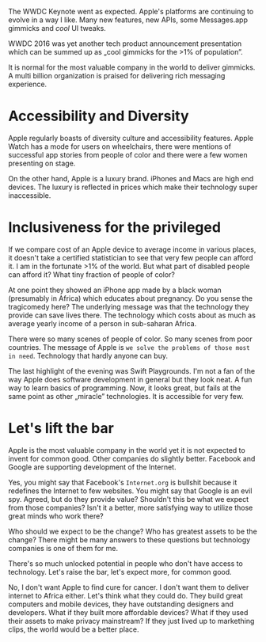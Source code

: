 The WWDC Keynote went as expected. Apple's platforms are continuing to evolve in a way I like. Many new features, new APIs, some Messages.app gimmicks and _cool_ UI tweaks. 

WWDC 2016 was yet another tech product announcement presentation which can be summed up as „cool gimmicks for the >1% of population”.

It is normal for the most valuable company in the world to deliver gimmicks. A multi billion organization is praised for delivering rich messaging experience.

# Accessibility and Diversity

Apple regularly boasts of diversity culture and accessibility features. Apple Watch has a mode for users on wheelchairs, there were mentions of successful app stories from people of color and there were a few women presenting on stage.

On the other hand, Apple is a luxury brand. iPhones and Macs are high end devices. The luxury is reflected in prices which make their technology super inaccessible.


# Inclusiveness for the privileged

If we compare cost of an Apple device to average income in various places, it doesn't take a certified statistician to see that very few people can afford it. I am in the fortunate >1% of the world. But what part of disabled people can afford it? What tiny fraction of people of color?

At one point they showed an iPhone app made by a black woman (presumably in Africa) which educates about pregnancy. Do you sense the tragicomedy here? The underlying message was that the technology they provide can save lives there. The technology which costs about as much as average yearly income of a person in sub-saharan Africa. 

There were so many scenes of people of color. So many scenes from poor countries. The message of Apple is `we solve the problems of those most in need`. Technology that hardly anyone can buy.

The last highlight of the evening was Swift Playgrounds. I'm not a fan of the way Apple does software development in general but they look neat. A fun way to learn basics of programming. Now, it looks great, but fails at the same point as other „miracle” technologies. It is accessible for very few.

# Let's lift the bar

Apple is the most valuable company in the world yet it is not expected to invent for common good. Other companies do slightly better. Facebook and Google are supporting development of the Internet.

Yes, you might say that Facebook's `Internet.org` is bullshit because it redefines the Internet to few websites. You might say that Google is an evil spy. Agreed, but do they provide value? Shouldn't this be what we expect from those companies? Isn't it a better, more satisfying way to utilize those great minds who work there? 

Who should we expect to be the change? Who has greatest assets to be the change? There might be many answers to these questions but technology companies is one of them for me. 

There's so much unlocked potential in people who don't have access to technology. Let's raise the bar, let's expect more, for common good.

No, I don't want Apple to find cure for cancer. I don't want them to deliver internet to Africa either. Let's think what they could do. They build great computers and mobile devices, they have outstanding designers and developers. What if they built more affordable devices? What if they used their assets to make privacy mainstream? If they just lived up to markething clips, the world would be a better place.
